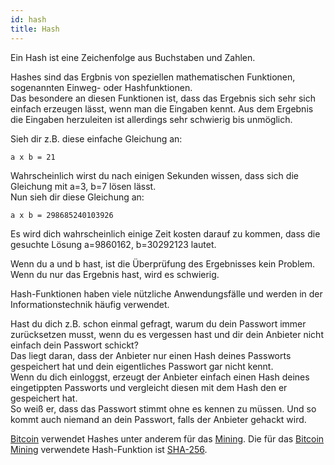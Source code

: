 ```yaml
---
id: hash
title: Hash
---
```


Ein Hash ist eine Zeichenfolge aus Buchstaben und Zahlen.

Hashes sind das Ergbnis von speziellen mathematischen Funktionen, sogenannten Einweg- oder Hashfunktionen.  
Das besondere an diesen Funktionen ist, dass das Ergebnis sich sehr sich einfach erzeugen lässt, wenn man die Eingaben kennt. Aus dem Ergebnis die Eingaben herzuleiten ist allerdings sehr schwierig bis unmöglich.

Sieh dir z.B. diese einfache Gleichung an:

    a x b = 21

Wahrscheinlich wirst du nach einigen Sekunden wissen, dass sich die Gleichung mit a=3, b=7 lösen lässt.  
Nun sieh dir diese Gleichung an:

    a x b = 298685240103926

Es wird dich wahrscheinlich einige Zeit kosten darauf zu kommen, dass die gesuchte Lösung a=9860162, b=30292123 lautet.

Wenn du a und b hast, ist die Überprüfung des Ergebnisses kein Problem. Wenn du nur das Ergebnis hast, wird es schwierig.

Hash-Funktionen haben viele nützliche Anwendungsfälle und werden in der Informationstechnik häufig verwendet.

Hast du dich z.B. schon einmal gefragt, warum du dein Passwort immer zurücksetzen musst, wenn du es vergessen hast und dir dein Anbieter nicht einfach dein Passwort schickt?  
Das liegt daran, dass der Anbieter nur einen Hash deines Passworts gespeichert hat und dein eigentliches Passwort gar nicht kennt.  
Wenn du dich einloggst, erzeugt der Anbieter einfach einen Hash deines eingetippten Passworts und vergleicht diesen mit dem Hash den er gespeichert hat.  
So weiß er, dass das Passwort stimmt ohne es kennen zu müssen. Und so kommt auch niemand an dein Passwort, falls der Anbieter gehackt wird.

[Bitcoin](../b/bitcoin) verwendet Hashes unter anderem für das [Mining](../m/mining). Die für das [Bitcoin](../b/bitcoin) [Mining](../m/mining) verwendete Hash-Funktion ist [SHA-256](../s/sha-256).
